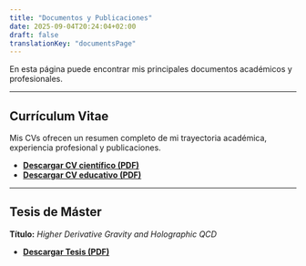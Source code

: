 ```yaml
---
title: "Documentos y Publicaciones"
date: 2025-09-04T20:24:04+02:00
draft: false
translationKey: "documentsPage"
---
```


En esta página puede encontrar mis principales documentos académicos y profesionales.

---

## Currículum Vitae

Mis CVs ofrecen un resumen completo de mi trayectoria académica, experiencia profesional y publicaciones.

* **[Descargar CV científico (PDF)](/CV_Alejandro_Garcia_maths_and_physics.pdf)**
* **[Descargar CV educativo (PDF)](/CV_Alejandro_Garcia_profesor.pdf)**

---

## Tesis de Máster

**Título:** *Higher Derivative Gravity and Holographic QCD*

* **[Descargar Tesis (PDF)](/Thesis_Alejandro_Garcia.pdf)**


